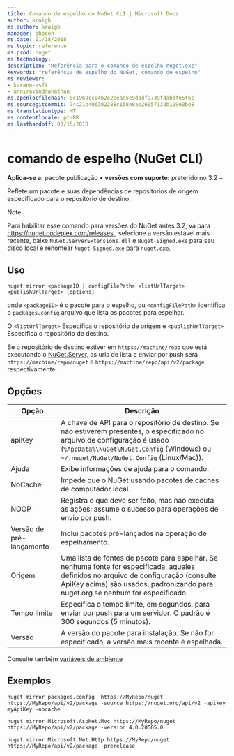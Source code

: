 ```yaml
---
title: Comando de espelho do NuGet CLI | Microsoft Docs
author: kraigb
ms.author: kraigb
manager: ghogen
ms.date: 01/18/2018
ms.topic: reference
ms.prod: nuget
ms.technology: 
description: "Referência para o comando de espelho nuget.exe"
keywords: "referência de espelho do NuGet, comando de espelho"
ms.reviewer:
- karann-msft
- unniravindranathan
ms.openlocfilehash: 0c1969cc04b2e2cead5e9dadf9739fdabdf65f6c
ms.sourcegitcommit: 74c21b406302288c158e8ae26057132b12960be8
ms.translationtype: MT
ms.contentlocale: pt-BR
ms.lasthandoff: 03/15/2018
---
```

# <a name="mirror-command-nuget-cli"></a>comando de espelho (NuGet CLI)

**Aplica-se a:** pacote publicação &bullet; **versões com suporte:** preterido no 3.2 +

Reflete um pacote e suas dependências de repositórios de origem especificado para o repositório de destino.

> [!NOTE]
> Para habilitar esse comando para versões do NuGet antes 3.2, vá para [ https://nuget.codeplex.com/releases ](https://nuget.codeplex.com/releases), selecione a versão estável mais recente, baixe `NuGet.ServerExtensions.dll` e `Nuget-Signed.exe` para seu disco local e renomear `Nuget-Signed.exe` para `nuget.exe`.

## <a name="usage"></a>Uso

```cli
nuget mirror <packageID | configFilePath> <listUrlTarget> <publishUrlTarget> [options]
```

onde `<packageID>` é o pacote para o espelho, ou `<configFilePath>` identifica o `packages.config` arquivo que lista os pacotes para espelhar.

O `<listUrlTarget>` Especifica o repositório de origem e `<publishUrlTarget>` Especifica o repositório de destino.

Se o repositório de destino estiver em `https://machine/repo` que está executando o [NuGet.Server](../hosting-packages/nuget-server.md), as urls de lista e enviar por push será `https://machine/repo/nuget` e `https://machine/repo/api/v2/package`, respectivamente.

## <a name="options"></a>Opções

| Opção | Descrição |
| --- | --- |
| apiKey | A chave de API para o repositório de destino. Se não estiverem presentes, o especificado no arquivo de configuração é usado (`%AppData%\NuGet\NuGet.Config` (Windows) ou `~/.nuget/NuGet/NuGet.Config` (Linux/Mac)). |
| Ajuda | Exibe informações de ajuda para o comando. |
| NoCache | Impede que o NuGet usando pacotes de caches de computador local. |
| NOOP | Registra o que deve ser feito, mas não executa as ações; assume o sucesso para operações de envio por push. |
| Versão de pré-lançamento | Inclui pacotes pré-lançados na operação de espelhamento. |
| Origem | Uma lista de fontes de pacote para espelhar. Se nenhuma fonte for especificada, aqueles definidos no arquivo de configuração (consulte ApiKey acima) são usados, padronizando para nuget.org se nenhum for especificado. |
| Tempo limite | Especifica o tempo limite, em segundos, para enviar por push para um servidor. O padrão é 300 segundos (5 minutos). |
| Versão | A versão do pacote para instalação. Se não for especificado, a versão mais recente é espelhada. |

Consulte também [variáveis de ambiente](cli-ref-environment-variables.md)

## <a name="examples"></a>Exemplos

```cli
nuget mirror packages.config  https://MyRepo/nuget https://MyRepo/api/v2/package -source https://nuget.org/api/v2 -apikey myApiKey -nocache

nuget mirror Microsoft.AspNet.Mvc https://MyRepo/nuget https://MyRepo/api/v2/package -version 4.0.20505.0

nuget mirror Microsoft.Net.Http https://MyRepo/nuget https://MyRepo/api/v2/package -prerelease
```
